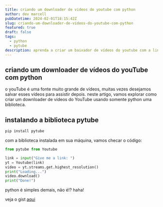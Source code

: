 ```yaml
---
title: criando um downloader de videos do youtube com python
author: dev marcell
pubDatetime: 2024-02-01T18:15:42Z
slug: criando-um-downloader-de-videos-do-youtube-com-python
featured: true
draft: false
tags:
  - python
  - pytube
description: aprenda a criar um baixador de vídeos do youtube com a linguagem python
---
```


## criando um downloader de vídeos do youTube com python

o youTube é uma fonte muito grande de vídeos, muitas vezes desejamos salvar esses vídeos para assistir depois. neste artigo, vamos explorar como criar um downloader de vídeos do YouTube usando somente python uma biblioteca.

## instalando a biblioteca pytube

```bash
pip install pytube
```

com a biblioteca instalada em sua máquina, vamos checar o código:

```python
from pytube from Youtube

link = input("Give me a link: ")
yt = Youtube(link)
video = yt.streams.get.highest_resolution()
print("Loading...")
video.download()
print("Done!")
```

python é simples demais, não é!? haha!

veja o gist [aqui](https://gist.github.com/marcelldac/59bc81ecb72ab4bb333d52256a048a40)
